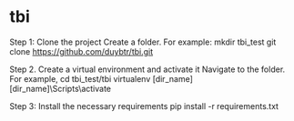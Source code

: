 # tbi
Step 1: Clone the project
Create a folder. For example: mkdir tbi_test
git clone https://github.com/duybtr/tbi.git

Step 2. Create a virtual environment and activate it
Navigate to the folder. For example, cd tbi_test/tbi 
virtualenv [dir_name]
[dir_name]\Scripts\activate

Step 3: Install the necessary requirements
pip install -r requirements.txt

